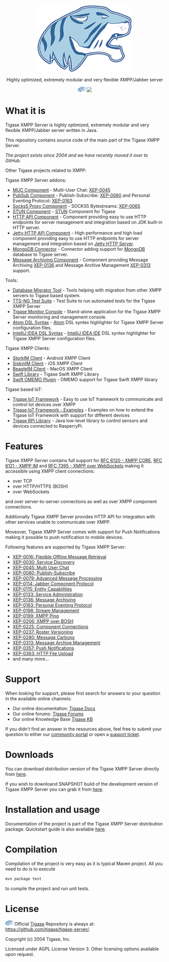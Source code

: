 <p align="center">
  <a href="https://tigase.net/">
    <img
      alt="Highly optimized, extremely modular and very flexible XMPP/Jabber server"
      src="https://github.com/tigase/website-assets/blob/master/tigase/images/tigase-logo.png?raw=true"
      width="300"
    />
  </a>
</p>

<p align="center">
  Highly optimized, extremely modular and very flexible XMPP/Jabber server
</p>

<p align="center">
  <img alt="Tigase Tigase Logo" src="https://github.com/tigase/website-assets/blob/master/tigase/images/tigase-logo.png?raw=true" width="25"/>
  <img src="https://tc.tigase.net/app/rest/builds/buildType:(id:TigaseServer_Build)/statusIcon" width="100"/>
</p>

# What it is

Tigase XMPP Server is highly optimized, extremely modular and very flexible XMPP/Jabber server written in Java.

This repository contains source code of the main part of the Tigase XMPP Server.

*The project exists since 2004 and we have recently moved it over to GitHub.*

Other Tigase projects related to XMPP:

Tigase XMPP Server addons:
* [MUC Component](https://github.com/tigase/tigase-muc) - Multi-User Chat: [XEP-0045](https://xmpp.org/extensions/xep-0045.html)
* [PubSub Component](https://github.com/tigase/tigase-pubsub) - Publish-Subscribe: [XEP-0060](https://xmpp.org/extensions/xep-0060.html) and Personal Eventing Protocol: [XEP-0163](https://xmpp.org/extensions/xep-0163.html)
* [Socks5 Proxy Component](https://github.com/tigase/tigase-socks5) - SOCKS5 Bytestreams: [XEP-0065](https://xmpp.org/extensions/xep-0065.html)
* [STUN Component](https://github.com/tigase/tigase-stun) - [STUN](https://en.wikipedia.org/wiki/STUN) Component for Tigase
* [HTTP API Component](https://github.com/tigase/tigase-http-api) - Component providing easy to use HTTP endpoints for server management and integration based on JDK built-in HTTP server.
* [Jetty HTTP API Component](https://github.com/tigase/tigase-http-api-jetty) - High performance and high load component providing easy to use HTTP endpoints for server management and integration based on [Jetty HTTP Server](https://www.eclipse.org/jetty/).
* [MongoDB Connector](https://github.com/tigase/tigase-mongodb) - Connector adding support for [MongoDB](https://www.mongodb.com) database to Tigase server.
* [Message Archiving Component](https://github.com/tigase/tigase-message-archiving) - Component providing Message Archiving [XEP-0136](https://xmpp.org/extensions/xep-0136.html) and Message Archive Management [XEP-0313](https://xmpp.org/extensions/xep-0313.html) support.

Tools: 
* [Database Migrator Tool](https://github.com/tigase/tigase-database-migrator) - Tools helping with migration from other XMPP servers to Tigase based system.
* [TTS-NG Test Suite](https://github.com/tigase/tigase-tts-ng) - Test Suite to run automated tests for the Tigase XMPP Server
* [Tigase Monitor Console](https://github.com/tigase/tigase-monitor) - Stand-alone application for the Tigase XMPP Server monitoring and management console.
* [Atom DSL Syntax](https://github.com/tigase/tigase-dsl-syntax-highlighter-for-atom) - [Atom](https://atom.io/) DSL syntex highlighter for Tigase XMPP Server configuration files.
* [IntelliJ IDEA DSL Syntax](https://github.com/tigase/tigase-dsl-syntax-highlighter-for-atom) - [IntelliJ IDEA IDE](https://www.jetbrains.com/idea/) DSL syntex highlighter for Tigase XMPP Server configuration files.

Tigase XMPP Clients:
* [StorkIM Client](https://github.com/tigase/stork) - Android XMPP Client
* [SiskinIM Client](https://github.com/tigase/siskin-im) - iOS XMPP Client
* [BeagleIM Client](https://github.com/tigase/beagle-im) - MacOS XMPP Client
* [Swift Library](https://github.com/tigase/tigase-swift) - Tigase Swift XMPP Library
* [Swift OMEMO Plugin](https://github.com/tigase/tigase-swift-omemo) - OMEMO support for Tigase Swift XMPP library

Tigase based IoT:
* [Tigase IoT Framework](https://github.com/tigase/tigase-iot-framework) - Easy to use IoT framework to communicate and control Iot devices over XMPP
* [Tigase IoT Framework - Examples](https://github.com/tigase/tigase-iot-framework-examples) - Examples on how to extend the Tigase IoT Framework with support for different devices
* [Tigase RPi Library](https://github.com/tigase/tigase-rpi) -  Java low-level library to control sensors and devices connected to RasperryPi.

# Features

Tigase XMPP Server contains full support for [RFC 6120 - XMPP CORE](http://xmpp.org/rfcs/rfc6120.html), [RFC 6121 - XMPP IM](http://xmpp.org/rfcs/rfc6120.html) and [RFC 7395 - XMPP over WebSockets](https://tools.ietf.org/html/rfc7395) making it accessible using XMPP client connections:
* over TCP
* over HTTP/HTTPS (BOSH)
* over WebSockets

and over server-to-server connections as well as over XMPP component connections.

Additionally Tigase XMPP Server provides HTTP API for integration with other services unable to communicate over XMPP.

Moveover, Tigase XMPP Server comes with support for Push Notifications making it possible to push notification to mobile devices.

Following features are supported by Tigase XMPP Server:
* [XEP-0016: Flexible Offline Message Retrieval](http://xmpp.org/extensions/xep-0016.html)
* [XEP-0030: Service Discovery](http://xmpp.org/extensions/xep-0030.html)
* [XEP-0045: Multi User Chat](http://xmpp.org/extensions/xep-0045.html)
* [XEP-0060: Publish-Subscribe](http://xmpp.org/extensions/xep-0060.html)
* [XEP-0079: Advanced Message Processing](http://xmpp.org/extensions/xep-0079.html)
* [XEP-0114: Jabber Component Protocol](http://xmpp.org/extensions/xep-0114.html)
* [XEP-0115: Entity Capabilities](http://xmpp.org/extensions/xep-0115.html)
* [XEP-0133: Service Administration](http://xmpp.org/extensions/xep-0133.html)
* [XEP-0136: Message Archiving](http://xmpp.org/extensions/xep-0136.html)
* [XEP-0163: Personal Eventing Protocol](http://xmpp.org/extensions/xep-0163.html)
* [XEP-0198: Stream Management](http://xmpp.org/extensions/xep-0198.html)
* [XEP-0199: XMPP Ping](http://xmpp.org/extensions/xep-0199.html)
* [XEP-0206: XMPP over BOSH](http://xmpp.org/extensions/xep-0206.html)
* [XEP-0225: Component Connections](http://xmpp.org/extensions/xep-0225.html)
* [XEP-0237: Roster Versioning](http://xmpp.org/extensions/xep-0237.html)
* [XEP-0280: Message Carbons](http://xmpp.org/extensions/xep-0280.html)
* [XEP-0313: Message Archive Management](http://xmpp.org/extensions/xep-0313.html)
* [XEP-0357: Push Notifications](http://xmpp.org/extensions/xep-0357.html)
* [XEP-0363: HTTP File Upload](http://xmpp.org/extensions/xep-0363.html)
* and many more...

# Support

When looking for support, please first search for answers to your question in the available online channels:

* Our online documentation: [Tigase Docs](https://docs.tigase.net)
* Our online forums: [Tigase Forums](https://help.tigase.net/portal/community)
* Our online Knowledge Base [Tigase KB](https://help.tigase.net/portal/kb)

If you didn't find an answer in the resources above, feel free to submit your question to either our 
[community portal](https://help.tigase.net/portal/community) or open a [support ticket](https://help.tigase.net/portal/newticket).

# Downloads

You can download distribution version of the Tigase XMPP Server directly from [here](https://github.com/tigaseinc/tigase-server/releases).

If you wish to downloand SNAPSHOT build of the development version of Tigase XMPP Server you can grab it from [here](https://build.tigase.net/nightlies/dists/latest/tigase-server-dist-max.zip).

# Installation and usage

Documentation of the project is part of the Tigase XMPP Server distribution package. Quickstart guide is also available [here](https://docs.tigase.net/tigase-server/snapshot/Administration_Guide/html/#QuickStart).

# Compilation 

Compilation of the project is very easy as it is typical Maven project. All you need to do is to execute
````bash
mvn package test
````
to compile the project and run unit tests.

# License

<img alt="Tigase Tigase Logo" src="https://github.com/tigase/website-assets/blob/master/tigase/images/tigase-logo.png?raw=true" width="25"/> Official <a href="https://tigase.net/">Tigase</a> Repository is always at: https://github.com/tigase/tigase-server/.

Copyright (c) 2004 Tigase, Inc.

Licensed under AGPL License Version 3. Other licensing options available upon request.

